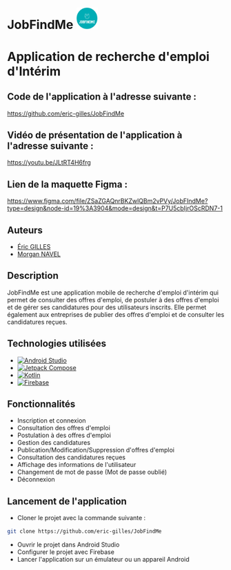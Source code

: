 # JobFindMe [<img src="https://github.com/eric-gilles/JobFindMe/blob/main/JobFindMe/app/src/main/res/drawable/app_logo_rounded.png" width="10%">](https://github.com/eric-gilles/JobFindMe/)


# Application de recherche d'emploi d'Intérim 

## Code de l'application à l'adresse suivante :  
https://github.com/eric-gilles/JobFindMe
## Vidéo de présentation de l'application à l'adresse suivante : 
https://youtu.be/JLtRT4H6frg
## Lien de la maquette Figma : 
https://www.figma.com/file/ZSaZGAQnrBKZwlQBm2vPVy/JobFIndMe?type=design&node-id=19%3A3904&mode=design&t=P7U5cbIjrOScRDN7-1


## Auteurs
- [Éric GILLES](https://github.com/eric-gilles)
- [Morgan NAVEL](https://github.com/MorganNavel)

## Description
JobFindMe est une application mobile de recherche d'emploi d'intérim qui permet de consulter des offres d'emploi, de postuler à des offres d'emploi et de gérer ses candidatures pour des utilisateurs inscrits. Elle permet également aux entreprises de publier des offres d'emploi et de consulter les candidatures reçues.

## Technologies utilisées
- [![Android Studio](https://img.shields.io/badge/Android_Studio-3DDC84?style=for-the-badge&logo=android-studio&logoColor=white)](https://developer.android.com/studio)
- [![Jetpack Compose](https://img.shields.io/badge/Jetpack_Compose-6200EE?style=for-the-badge&logo=android&logoColor=white)](https://developer.android.com/jetpack/compose)
- [![Kotlin](https://img.shields.io/badge/Kotlin-0095D5?style=for-the-badge&logo=kotlin&logoColor=white)](https://kotlinlang.org/)
- [![Firebase](https://img.shields.io/badge/Firebase-FFCA28?style=for-the-badge&logo=firebase&logoColor=white)](https://firebase.google.com/)

## Fonctionnalités
- Inscription et connexion
- Consultation des offres d'emploi
- Postulation à des offres d'emploi
- Gestion des candidatures
- Publication/Modification/Suppression d'offres d'emploi
- Consultation des candidatures reçues
- Affichage des informations de l'utilisateur
- Changement de mot de passe (Mot de passe oublié)
- Déconnexion

## Lancement de l'application
- Cloner le projet avec la commande suivante :

```bash
git clone https://github.com/eric-gilles/JobFindMe
```

- Ouvrir le projet dans Android Studio
- Configurer le projet avec Firebase
- Lancer l'application sur un émulateur ou un appareil Android
